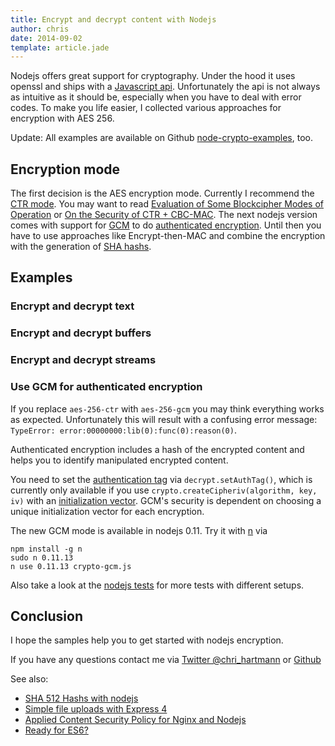 ```yaml
---
title: Encrypt and decrypt content with Nodejs
author: chris
date: 2014-09-02
template: article.jade
---
```


<style type="text/css">
.gist {
  font-size: 12px;
}
</style>

Nodejs offers great support for cryptography. Under the hood it uses openssl and ships with a [Javascript api](http://nodejs.org/api/crypto.html). Unfortunately the api is not always as intuitive as it should be, especially when you have to deal with error codes. To make you life easier, I collected various approaches for encryption with AES 256.

Update: All examples are available on Github [node-crypto-examples](https://github.com/chris-rock/node-crypto-examples), too.

## Encryption mode

The first decision is the AES encryption mode. Currently I recommend the [CTR mode](http://nodejs.org/api/crypto.html). You may want to read [Evaluation of Some Blockcipher Modes of Operation](http://www.cs.ucdavis.edu/~rogaway/papers/modes.pdf) or [On the Security of CTR + CBC-MAC](http://csrc.nist.gov/groups/ST/toolkit/BCM/documents/ccm-ad1.pdf). The next nodejs version comes with support for [GCM](http://en.wikipedia.org/wiki/Galois/Counter_Mode) to do [authenticated encryption](http://en.wikipedia.org/wiki/Authenticated_encryption). Until then you have to use approaches like Encrypt-then-MAC and combine the encryption with the generation of [SHA hashs](../nodejs-sha512/index.md).

## Examples

### Encrypt and decrypt text

<script src="https://gist.github.com/chris-rock/993d8a22c7138d1f0d2e.js"></script>

### Encrypt and decrypt buffers

<script src="https://gist.github.com/chris-rock/6cac4e422f29c28c9d88.js"></script>

### Encrypt and decrypt streams

<script src="https://gist.github.com/chris-rock/335f92742b497256982a.js"></script>

### Use GCM for authenticated encryption

If you replace `aes-256-ctr` with `aes-256-gcm` you may think everything works as expected. Unfortunately this will result with a confusing error message: `TypeError: error:00000000:lib(0):func(0):reason(0)`. 

Authenticated encryption includes a hash of the encrypted content and helps you to identify manipulated encrypted content.

You need to set the [authentication tag](https://github.com/joyent/node/blob/857975d5e7e0d7bf38577db0478d9e5ede79922e/lib/crypto.js#L238-L245) via `decrypt.setAuthTag()`, which is currently only available if you use `crypto.createCipheriv(algorithm, key, iv)` with an [initialization vector](http://en.wikipedia.org/wiki/Initialization_vector). GCM's security is dependent on choosing a unique initialization vector for each encryption.

<script src="https://gist.github.com/chris-rock/fe87dd35d6168512a2f7.js"></script>

The new GCM mode is available in nodejs 0.11. Try it with [n](https://github.com/visionmedia/n) via

```
npm install -g n
sudo n 0.11.13
n use 0.11.13 crypto-gcm.js
```

Also take a look at the [nodejs tests](https://github.com/joyent/node/blob/master/test/simple/test-crypto-authenticated.js#L44-L64) for more tests with different setups.

## Conclusion

I hope the samples help you to get started with nodejs encryption.

If you have any questions contact me via [Twitter @chri_hartmann](https://twitter.com/chri_hartmann) or [Github](https://github.com/chris-rock)

See also:

 * [SHA 512 Hashs with nodejs](http://lollyrock.com/articles/nodejs-sha512/)
 * [Simple file uploads with Express 4](http://lollyrock.com/articles/express4-file-upload/)
 * [Applied Content Security Policy for Nginx and Nodejs](http://lollyrock.com/articles/content-security-policy/)
 * [Ready for ES6?](http://arlimus.github.io/articles/ready.for.es6/)

